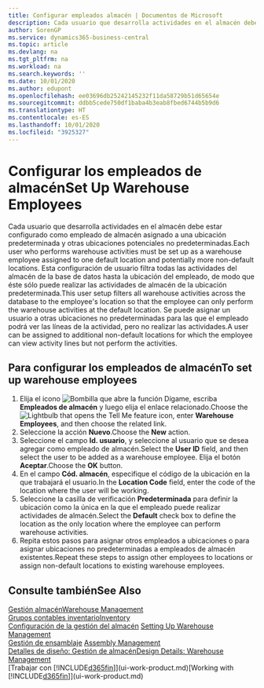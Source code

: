 ```yaml
---
title: Configurar empleados almacén | Documentos de Microsoft
description: Cada usuario que desarrolla actividades en el almacén debe estar configurado como empleado de almacén asignado a una ubicación predeterminada y otras ubicaciones potenciales no predeterminadas.
author: SorenGP
ms.service: dynamics365-business-central
ms.topic: article
ms.devlang: na
ms.tgt_pltfrm: na
ms.workload: na
ms.search.keywords: ''
ms.date: 10/01/2020
ms.author: edupont
ms.openlocfilehash: ee03696db25242145232f11da58729b51d65654e
ms.sourcegitcommit: ddbb5cede750df1baba4b3eab8fbed6744b5b9d6
ms.translationtype: HT
ms.contentlocale: es-ES
ms.lasthandoff: 10/01/2020
ms.locfileid: "3925327"
---
```

# <a name="set-up-warehouse-employees"></a><span data-ttu-id="0f5ee-103">Configurar los empleados de almacén</span><span class="sxs-lookup"><span data-stu-id="0f5ee-103">Set Up Warehouse Employees</span></span>
<span data-ttu-id="0f5ee-104">Cada usuario que desarrolla actividades en el almacén debe estar configurado como empleado de almacén asignado a una ubicación predeterminada y otras ubicaciones potenciales no predeterminadas.</span><span class="sxs-lookup"><span data-stu-id="0f5ee-104">Each user who performs warehouse activities must be set up as a warehouse employee assigned to one default location and potentially more non-default locations.</span></span> <span data-ttu-id="0f5ee-105">Esta configuración de usuario filtra todas las actividades del almacén de la base de datos hasta la ubicación del empleado, de modo que éste sólo puede realizar las actividades de almacén de la ubicación predeterminada.</span><span class="sxs-lookup"><span data-stu-id="0f5ee-105">This user setup filters all warehouse activities across the database to the employee's location so that the employee can only perform the warehouse activities at the default location.</span></span> <span data-ttu-id="0f5ee-106">Se puede asignar un usuario a otras ubicaciones no predeterminadas para las que el empleado podrá ver las líneas de la actividad, pero no realizar las actividades.</span><span class="sxs-lookup"><span data-stu-id="0f5ee-106">A user can be assigned to additional non-default locations for which the employee can view activity lines but not perform the activities.</span></span>

## <a name="to-set-up-warehouse-employees"></a><span data-ttu-id="0f5ee-107">Para configurar los empleados de almacén</span><span class="sxs-lookup"><span data-stu-id="0f5ee-107">To set up warehouse employees</span></span>  
1.  <span data-ttu-id="0f5ee-108">Elija el icono ![Bombilla que abre la función Dígame](media/ui-search/search_small.png "Dígame qué desea hacer"), escriba **Empleados de almacén** y luego elija el enlace relacionado.</span><span class="sxs-lookup"><span data-stu-id="0f5ee-108">Choose the ![Lightbulb that opens the Tell Me feature](media/ui-search/search_small.png "Tell me what you want to do") icon, enter **Warehouse Employees**, and then choose the related link.</span></span>  
2. <span data-ttu-id="0f5ee-109">Seleccione la acción **Nuevo**.</span><span class="sxs-lookup"><span data-stu-id="0f5ee-109">Choose the **New** action.</span></span>  
3. <span data-ttu-id="0f5ee-110">Seleccione el campo **Id. usuario**, y seleccione al usuario que se desea agregar como empleado de almacén.</span><span class="sxs-lookup"><span data-stu-id="0f5ee-110">Select the **User ID** field, and then select the user to be added as a warehouse employee.</span></span> <span data-ttu-id="0f5ee-111">Elija el botón **Aceptar**.</span><span class="sxs-lookup"><span data-stu-id="0f5ee-111">Choose the **OK** button.</span></span>  
6.  <span data-ttu-id="0f5ee-112">En el campo **Cód. almacén**, especifique el código de la ubicación en la que trabajará el usuario.</span><span class="sxs-lookup"><span data-stu-id="0f5ee-112">In the **Location Code** field, enter the code of the location where the user will be working.</span></span>  
7.  <span data-ttu-id="0f5ee-113">Seleccione la casilla de verificación **Predeterminada** para definir la ubicación como la única en la que el empleado puede realizar actividades de almacén.</span><span class="sxs-lookup"><span data-stu-id="0f5ee-113">Select the **Default** check box to define the location as the only location where the employee can perform warehouse activities.</span></span>  
8.  <span data-ttu-id="0f5ee-114">Repita estos pasos para asignar otros empleados a ubicaciones o para asignar ubicaciones no predeterminadas a empleados de almacén existentes.</span><span class="sxs-lookup"><span data-stu-id="0f5ee-114">Repeat these steps to assign other employees to locations or assign non-default locations to existing warehouse employees.</span></span>  

## <a name="see-also"></a><span data-ttu-id="0f5ee-115">Consulte también</span><span class="sxs-lookup"><span data-stu-id="0f5ee-115">See Also</span></span>  
[<span data-ttu-id="0f5ee-116">Gestión almacén</span><span class="sxs-lookup"><span data-stu-id="0f5ee-116">Warehouse Management</span></span>](warehouse-manage-warehouse.md)  
[<span data-ttu-id="0f5ee-117">Grupos contables inventario</span><span class="sxs-lookup"><span data-stu-id="0f5ee-117">Inventory</span></span>](inventory-manage-inventory.md)  
<span data-ttu-id="0f5ee-118">[Configuración de la gestión del almacén](warehouse-setup-warehouse.md)   </span><span class="sxs-lookup"><span data-stu-id="0f5ee-118">[Setting Up Warehouse Management](warehouse-setup-warehouse.md)   </span></span>  
<span data-ttu-id="0f5ee-119">[Gestión de ensamblaje](assembly-assemble-items.md)  </span><span class="sxs-lookup"><span data-stu-id="0f5ee-119">[Assembly Management](assembly-assemble-items.md)  </span></span>  
[<span data-ttu-id="0f5ee-120">Detalles de diseño: Gestión de almacén</span><span class="sxs-lookup"><span data-stu-id="0f5ee-120">Design Details: Warehouse Management</span></span>](design-details-warehouse-management.md)  
<span data-ttu-id="0f5ee-121">[Trabajar con [!INCLUDE[d365fin](includes/d365fin_md.md)]](ui-work-product.md)</span><span class="sxs-lookup"><span data-stu-id="0f5ee-121">[Working with [!INCLUDE[d365fin](includes/d365fin_md.md)]](ui-work-product.md)</span></span>  
